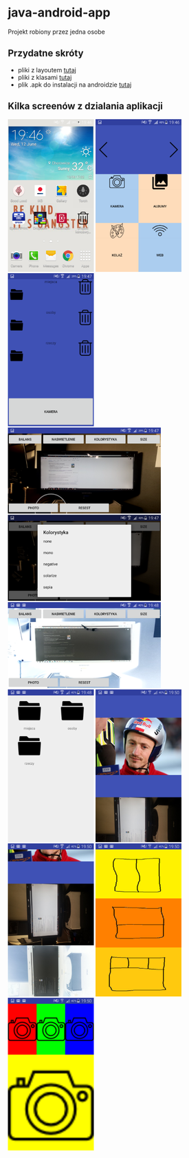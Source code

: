 # java-android-app
Projekt robiony przez jedna osobe
## Przydatne skróty
* pliki z layoutem [tutaj](https://github.com/thezapalsky/java-android-app/tree/master/app/src/main/res/layout)
* pliki z klasami [tutaj](https://github.com/thezapalsky/java-android-app/tree/master/app/src/main/java/com/example/mikosz/projektkoncowyzapalskimikolaj)
* plik .apk do instalacji na androidzie [tutaj](https://github.com/thezapalsky/java-android-app/blob/master/app-debug.apk)

## Kilka screenów z dzialania aplikacji
<img src="ss/Screenshot_2019-06-12-19-46-51.png" alt="drawing" width="200"/>
<img src="ss/Screenshot_2019-06-12-19-46-59.png" alt="drawing" width="200"/>
<img src="ss/Screenshot_2019-06-12-19-47-07.png" alt="drawing" width="200"/>
<img src="ss/Screenshot_2019-06-12-19-47-22.png" alt="drawing" height="200"/>
<img src="ss/Screenshot_2019-06-12-19-47-33.png" alt="drawing" height="200"/>
<img src="ss/Screenshot_2019-06-12-19-48-06.png" alt="drawing" height="200"/>
<img src="ss/Screenshot_2019-06-12-19-48-41.png" alt="drawing" width="200"/>
<img src="ss/Screenshot_2019-06-12-19-50-16.png" alt="drawing" width="200"/>
<img src="ss/Screenshot_2019-06-12-19-50-23.png" alt="drawing" width="200"/>
<img src="ss/Screenshot_2019-06-12-19-50-34.png" alt="drawing" width="200"/>
<img src="ss/Screenshot_2019-06-12-19-50-40.png" alt="drawing" width="200"/>
